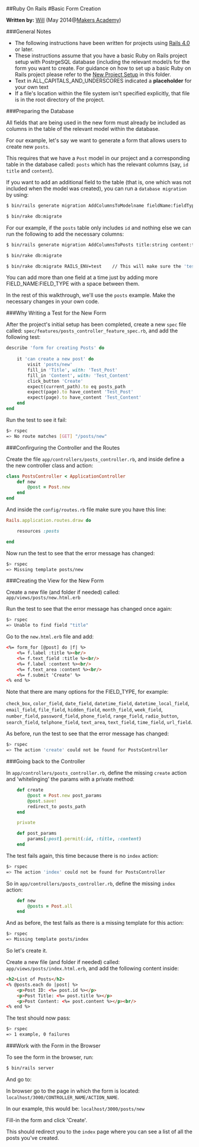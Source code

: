##Ruby On Rails 
#Basic Form Creation

__Written by:__ [Will](https://github.com/painted)
(May 2014@[Makers Academy](http://www.makersacademy.com/))

###General Notes

* The following instructions have been written for projects using 
[Rails 4.0](http://rubyonrails.org/) or later.
* These instructions assume that you have a basic Ruby on Rails project setup 
with PostrgeSQL database (including the relevant model/s for the form you want to
create. For guidance on how to set up a basic Ruby on Rails project please refer to 
the [New Project Setup](./ror_new_project_setup.md) in this folder.
* Text in ALL_CAPITALS_AND_UNDERSCORES indicated a __placeholder__ for your own text 
* If a file's location within the file system isn't specified explicitly, that file is 
in the root directory of the project.


###Preparing the Database

All fields that are being used in the new form must already be included as columns 
in the table of the relevant model within the database. 

For our example, let's say we want to generate a form that allows users to create 
new `posts`. 

This requires that we have a `Post` model in our project and a corresponding table 
in the database called: `posts` which has the relevant columns (say, `id` `title` 
and `content`).

If you want to add an additional field to the table (that is, one which was not included 
when the model was created), you can run a `database migration` by using:

```bash
$ bin/rails generate migration AddColumnsToModelname fieldName:fieldType

$ bin/rake db:migrate
```

For our example, if the `posts` table only includes `id` and nothing else we can run the 
following to add the necessary columns:

```bash
$ bin/rails generate migration AddColumnsToPosts title:string content:text

$ bin/rake db:migrate 

$ bin/rake db:migrate RAILS_ENV=test    // This will make sure the 'test' database is updated as well
```

You can add more than one field at a time just by adding more FIELD_NAME:FIELD_TYPE 
with a space between them.

In the rest of this walkthrough, we'll use the `posts` example. Make the necessary 
changes in your own code.


###Why Writing a Test for the New Form

After the project's initial setup has been completed, create a new `spec` file called: 
`spec/features/posts_controller_feature_spec.rb`, and add the following test:

```ruby
describe 'form for creating Posts' do
 
    it 'can create a new post' do
        visit 'posts/new'
        fill_in 'Title', with: 'Test_Post'
        fill_in 'Content', with: 'Test_Content'
        click_button 'Create'
        expect(current_path).to eq posts_path
        expect(page).to have_content 'Test_Post'
        expect(page).to have_content 'Test_Content'
    end
end
```

Run the test to see it fail:

```bash
$> rspec
=> No route matches [GET] "/posts/new"
```

###Confirguring the Controller and the Routes

Create the file `app/controllers/posts_controller.rb`, 
and inside define a the new controller class and action:

```ruby
class PostsController < ApplicationController
	def new
		@post = Post.new
	end
end
```

And inside the `config/routes.rb` file make sure you have this line:

```ruby
Rails.application.routes.draw do

	resources :posts

end
```

Now run the test to see that the error message has changed:

```bash
$> rspec
=> Missing template posts/new
```

###Creating the View for the New Form

Create a new file (and folder if needed) called: `app/views/posts/new.html.erb`

Run the test to see that the error message has changed once again:

```bash
$> rspec
=> Unable to find field "title"
```

Go to the `new.html.erb` file and add:

```html
<%= form_for [@post] do |f| %>
	<%= f.label :title %><br/>
	<%= f.text_field :title %><br/>
	<%= f.label :content %><br/>
	<%= f.text_area :content %><br/>
	<%= f.submit 'Create' %>
<% end %>
```

Note that there are many options for the FIELD_TYPE, for example: 

`check_box`, `color_field`, `date_field`, `datetime_field`, `datetime_local_field`, 
`email_field`, `file_field`, `hidden_field`, `month_field`, `week_field`, 
`number_field`, `password_field`, `phone_field`, `range_field`, `radio_button`, 
`search_field`, `telphone_field`, `text_area`, `text_field`, `time_field`, `url_field`. 


As before, run the test to see that the error message has changed:

```bash
$> rspec
=> The action 'create' could not be found for PostsController
```

###Going back to the Controller

In `app/controllers/posts_controller.rb`, define the missing `create` action and
'whitelinging' the params with a private method:

```ruby
	def create
		@post = Post.new post_params
		@post.save!
		redirect_to posts_path
	end

	private

	def post_params
		params[:post].permit(:id, :title, :content)
	end
```

The test fails again, this time because there is no `index` action:

```bash
$> rspec
=> The action 'index' could not be found for PostsController
```

So in `app/controllers/posts_controller.rb`, define the missing `index` action:

```ruby
	def new
		@posts = Post.all
	end
```

And as before, the test fails as there is a missing template for this action:

```bash
$> rspec
=> Missing template posts/index 
```

So let's create it.

Create a new file (and folder if needed) called: `app/views/posts/index.html.erb`,
and add the following content inside:

```html
<h2>List of Posts</h2>
<% @posts.each do |post| %>
	<p>Post ID: <%= post.id %></p>
	<p>Post Title: <%= post.title %></p>
	<p>Post Content: <%= post.content %></p><br/>
<% end %>
```

The test should now pass:

```bash
$> rspec
=> 1 example, 0 failures
```

###Work with the Form in the Browser

To see the form in the browser, run:

```bash
$ bin/rails server
```

And go to:

In browser go to the page in which the form is located: 
`localhost/3000/CONTROLLER_NAME/ACTION_NAME`.

In our example, this would be: `localhost/3000/posts/new`

Fill-in the form and click 'Create'.

This should redirect you to the `index` page where you can see a list of all the 
posts you've created.


